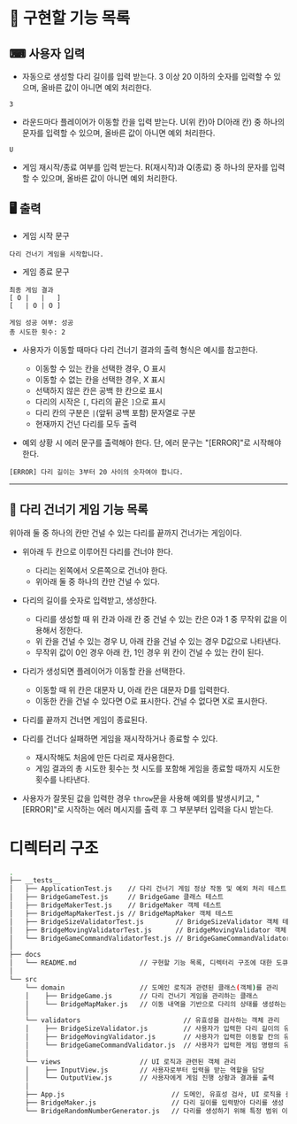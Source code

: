 # 📌 구현할 기능 목록

## ⌨ 사용자 입력

- 자동으로 생성할 다리 길이를 입력 받는다. 3 이상 20 이하의 숫자를 입력할 수 있으며, 올바른 값이 아니면 예외 처리한다.

```
3
```

- 라운드마다 플레이어가 이동할 칸을 입력 받는다. U(위 칸)아 D(아래 칸) 중 하나의 문자를 입력할 수 있으며, 올바른 값이 아니면 예외 처리한다.

```
U
```

- 게임 재시작/종료 여부를 입력 받는다. R(재시작)과 Q(종료) 중 하나의 문자를 입력할 수 있으며, 올바른 값이 아니면 예외 처리한다.

## 🖥 출력

- 게임 시작 문구

```
다리 건너기 게임을 시작합니다.
```

- 게임 종료 문구

```
최종 게임 결과
[ O |   |   ]
[   | O | O ]

게임 성공 여부: 성공
총 시도한 횟수: 2
```

- 사용자가 이동할 때마다 다리 건너기 결과의 출력 형식은 예시를 참고한다.

  - 이동할 수 있는 칸을 선택한 경우, O 표시
  - 이동할 수 없는 칸을 선택한 경우, X 표시
  - 선택하지 않은 칸은 공백 한 칸으로 표시
  - 다리의 시작은 `[`, 다리의 끝은 `]`으로 표시
  - 다리 칸의 구분은 `|`(앞뒤 공백 포함) 문자열로 구분
  - 현재까지 건넌 다리를 모두 출력

- 예외 상황 시 에러 문구를 출력해야 한다. 단, 에러 문구는 "[ERROR]"로 시작해야 한다.

```
[ERROR] 다리 길이는 3부터 20 사이의 숫자여야 합니다.
```

---

## 🚀 다리 건너기 게임 기능 목록

위아래 둘 중 하나의 칸만 건널 수 있는 다리를 끝까지 건너가는 게임이다.

- 위아래 두 칸으로 이루어진 다리를 건너야 한다.

  - 다리는 왼쪽에서 오른쪽으로 건너야 한다.
  - 위아래 둘 중 하나의 칸만 건널 수 있다.

- 다리의 길이를 숫자로 입력받고, 생성한다.

  - 다리를 생성할 때 위 칸과 아래 칸 중 건널 수 있는 칸은 0과 1 중 무작위 값을 이용해서 정한다.
  - 위 칸을 건널 수 있는 경우 U, 아래 칸을 건널 수 있는 경우 D값으로 나타낸다.
  - 무작위 값이 0인 경우 아래 칸, 1인 경우 위 칸이 건널 수 있는 칸이 된다.

- 다리가 생성되면 플레이어가 이동할 칸을 선택한다.

  - 이동할 때 위 칸은 대문자 U, 아래 칸은 대문자 D를 입력한다.
  - 이동한 칸을 건널 수 있다면 O로 표시한다. 건널 수 없다면 X로 표시한다.

- 다리를 끝까지 건너면 게임이 종료된다.

- 다리를 건너다 실패하면 게임을 재시작하거나 종료할 수 있다.

  - 재시작해도 처음에 만든 다리로 재사용한다.
  - 게임 결과의 총 시도한 횟수는 첫 시도를 포함해 게임을 종료할 때까지 시도한 횟수를 나타낸다.

- 사용자가 잘못된 값을 입력한 경우 `throw`문을 사용해 예외를 발생시키고, "[ERROR]"로 시작하는 에러 메시지를 출력 후 그 부분부터 입력을 다시 받는다.

# 디렉터리 구조

```bash
.
├── __tests__
│   ├── ApplicationTest.js    // 다리 건너기 게임 정상 작동 및 예외 처리 테스트
│   ├── BridgeGameTest.js     // BridgeGame 클래스 테스트
│   ├── BridgeMakerTest.js    // BridgeMaker 객체 테스트
│   ├── BridgeMapMakerTest.js // BridgeMapMaker 객체 테스트
│   ├── BridgeSizeValidatorTest.js        // BridgeSizeValidator 객체 테스트
│   ├── BridgeMovingValidatorTest.js      // BridgeMovingValidator 객체 테스트
│   └── BridgeGameCommandValidatorTest.js // BridgeGameCommandValidator 객체 테스트
│
├── docs
│   └── README.md                // 구현할 기능 목록, 디렉터리 구조에 대한 도큐먼트
│
└── src
    └── domain                   // 도메인 로직과 관련된 클래스(객체)를 관리
    │    ├── BridgeGame.js       // 다리 건너기 게임을 관리하는 클래스
    │    └── BridgeMapMaker.js   // 이동 내역을 기반으로 다리의 상태를 생성하는 객체
    │
    └── validators                          // 유효성을 검사하는 객체 관리
    │    ├── BridgeSizeValidator.js         // 사용자가 입력한 다리 길이의 유효성을 검사
    │    ├── BridgeMovingValidator.js       // 사용자가 입력한 이동할 칸의 유효성을 검사
    │    └── BridgeGameCommandValidator.js  // 사용자가 입력한 게임 명령의 유효성을 검사
    │
    └── views                    // UI 로직과 관련된 객체 관리
    │    ├── InputView.js        // 사용자로부터 입력을 받는 역할을 담당
    │    └── OutputView.js       // 사용자에게 게임 진행 상황과 결과를 출력
    │
    ├── App.js                           // 도메인, 유효성 검사, UI 로직을 중간에서 조율하는 컨트롤러
    ├── BridgeMaker.js                   // 다리 길이를 입력받아 다리를 생성
    └── BridgeRandomNumberGenerator.js   // 다리를 생성하기 위해 특정 범위 이내 무작위 값을 생성
```

